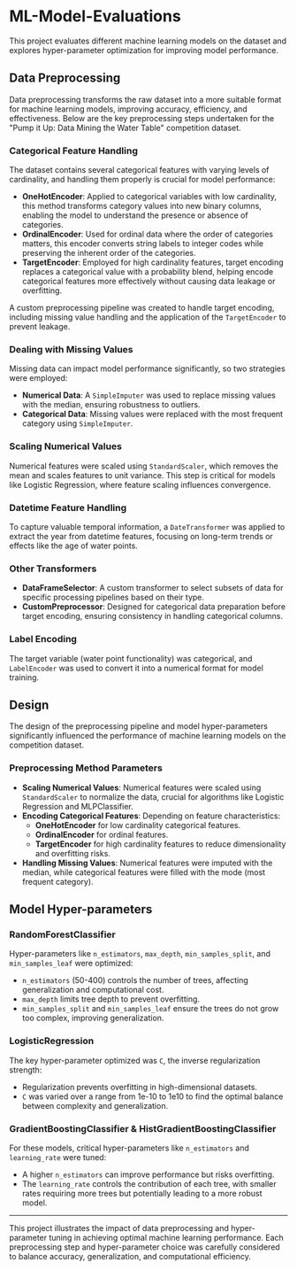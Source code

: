 # ML-Model-Evaluations

This project evaluates different machine learning models on the dataset and explores hyper-parameter optimization for improving model performance.

## Data Preprocessing

Data preprocessing transforms the raw dataset into a more suitable format for machine learning models, improving accuracy, efficiency, and effectiveness. Below are the key preprocessing steps undertaken for the "Pump it Up: Data Mining the Water Table" competition dataset.

### Categorical Feature Handling

The dataset contains several categorical features with varying levels of cardinality, and handling them properly is crucial for model performance:

- **OneHotEncoder**: Applied to categorical variables with low cardinality, this method transforms category values into new binary columns, enabling the model to understand the presence or absence of categories.
- **OrdinalEncoder**: Used for ordinal data where the order of categories matters, this encoder converts string labels to integer codes while preserving the inherent order of the categories.
- **TargetEncoder**: Employed for high cardinality features, target encoding replaces a categorical value with a probability blend, helping encode categorical features more effectively without causing data leakage or overfitting.

A custom preprocessing pipeline was created to handle target encoding, including missing value handling and the application of the `TargetEncoder` to prevent leakage.

### Dealing with Missing Values

Missing data can impact model performance significantly, so two strategies were employed:

- **Numerical Data**: A `SimpleImputer` was used to replace missing values with the median, ensuring robustness to outliers.
- **Categorical Data**: Missing values were replaced with the most frequent category using `SimpleImputer`.

### Scaling Numerical Values

Numerical features were scaled using `StandardScaler`, which removes the mean and scales features to unit variance. This step is critical for models like Logistic Regression, where feature scaling influences convergence.

### Datetime Feature Handling

To capture valuable temporal information, a `DateTransformer` was applied to extract the year from datetime features, focusing on long-term trends or effects like the age of water points.

### Other Transformers

- **DataFrameSelector**: A custom transformer to select subsets of data for specific processing pipelines based on their type.
- **CustomPreprocessor**: Designed for categorical data preparation before target encoding, ensuring consistency in handling categorical columns.

### Label Encoding

The target variable (water point functionality) was categorical, and `LabelEncoder` was used to convert it into a numerical format for model training.

## Design

The design of the preprocessing pipeline and model hyper-parameters significantly influenced the performance of machine learning models on the competition dataset.

### Preprocessing Method Parameters

- **Scaling Numerical Values**: Numerical features were scaled using `StandardScaler` to normalize the data, crucial for algorithms like Logistic Regression and MLPClassifier.
- **Encoding Categorical Features**: Depending on feature characteristics:
  - **OneHotEncoder** for low cardinality categorical features.
  - **OrdinalEncoder** for ordinal features.
  - **TargetEncoder** for high cardinality features to reduce dimensionality and overfitting risks.
- **Handling Missing Values**: Numerical features were imputed with the median, while categorical features were filled with the mode (most frequent category).

## Model Hyper-parameters

### RandomForestClassifier

Hyper-parameters like `n_estimators`, `max_depth`, `min_samples_split`, and `min_samples_leaf` were optimized:

- `n_estimators` (50-400) controls the number of trees, affecting generalization and computational cost.
- `max_depth` limits tree depth to prevent overfitting.
- `min_samples_split` and `min_samples_leaf` ensure the trees do not grow too complex, improving generalization.

### LogisticRegression

The key hyper-parameter optimized was `C`, the inverse regularization strength:

- Regularization prevents overfitting in high-dimensional datasets.
- `C` was varied over a range from 1e-10 to 1e10 to find the optimal balance between complexity and generalization.

### GradientBoostingClassifier & HistGradientBoostingClassifier

For these models, critical hyper-parameters like `n_estimators` and `learning_rate` were tuned:

- A higher `n_estimators` can improve performance but risks overfitting.
- The `learning_rate` controls the contribution of each tree, with smaller rates requiring more trees but potentially leading to a more robust model.

---

This project illustrates the impact of data preprocessing and hyper-parameter tuning in achieving optimal machine learning performance. Each preprocessing step and hyper-parameter choice was carefully considered to balance accuracy, generalization, and computational efficiency.
